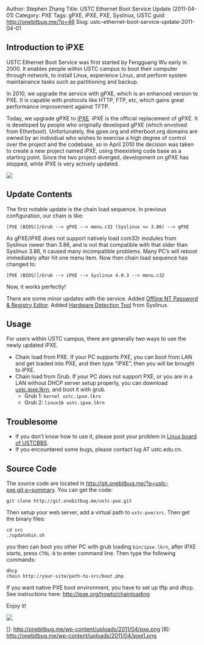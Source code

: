 Author: Stephen Zhang
Title: USTC Ethernet Boot Service Update (2011-04-01)
Category: PXE
Tags: gPXE, iPXE, PXE, Syslinux, USTC
guid: http://onebitbug.me/?p=46
Slug: ustc-ethernet-boot-service-update-2011-04-01

## Introduction to iPXE

USTC Ethernet Boot Service was first started by Fengguang Wu early in 2000.
It enables people within USTC campus to boot their computer through network,
to install Linux, experience Linux, and perform system maintainance tasks such as partitioning and backup.

In 2010, we upgrade the service with gPXE, which is an enhanced version to PXE.
It is capable with protocols like HTTP, FTP, etc, which gains great performance improvement against TFTP.

<!--more-->

Today, we upgrade gPXE to [iPXE][1]. iPXE is the official replacement of gPXE.
It is developed by people who originally developed gPXE (which envolved from Etherboot).
Unfortunately, the gpxe.org and etherboot.org domains are owned by an individual who wishes to exercise a high degree of control over the project and the codebase, so in April 2010 the decision was taken to create a new project named iPXE, using theexisting code base as a starting point. Since the two project diverged, development on gPXE has stopped, while iPXE is very actively updated.

<img src="/static/images/posts/2011-04-01/ipxe.png" />

## Update Contents

The first notable update is the chain load sequence. In previous configuration, our chain is like:

    [PXE (BIOS)]/Grub --> gPXE --> menu.c32 (Syslinux <= 3.86) --> gPXE

As gPXE/iPXE does not support natively load com32r modules from Syslinux newer than 3.86, and is not that compatible with that older than Syslinux 3.86, it caused many incompatible problems. Many PC’s will reboot immediately after hit one menu item. Now then chain load sequence has changed to:

    [PXE (BIOS)]/Grub --> iPXE --> Syslinux 4.0.3 --> menu.c32

Now, it works perfectly!

There are some minor updates with the service.
Added [Offline NT Password & Registry Editor][3].
Added [Hardware Detection Tool][4] from Syslinux.

## Usage

For users within USTC campus, there are generally two ways to use the newly updated iPXE.

*   Chain load from PXE. If your PC supports PXE, you can boot from LAN and get loaded into PXE,
    and then type “iPXE<ret>”, then you will be brought to iPXE.
*   Chain load from Grub. If your PC does not support PXE, or you are in a LAN without DHCP server setup properly,
    you can download [ustc.ipxe.lkrn][5], and boot it with grub. 
    *   Grub 1: `kernel ustc.ipxe.lkrn`
    *   Grub 2: `linux16 ustc.ipxe.lkrn`

## Troublesome

*   If you don’t know how to use it, please post your problem in [Linux board of USTCBBS][6].
*   If you encountered some bugs, please contact lug AT ustc.edu.cn.

## Source Code

The source code are located in <http://git.onebitbug.me/?p=ustc-pxe.git;a=summary>. You can get the code:

    git clone http://git.onebitbug.me/ustc-pxe.git

Then setup your web server, add a virtual path to `ustc-pxe/src`. Then get the binary files:

    cd src
    ./updatebin.sh

you then can boot you other PC with grub loading `bin/ipxe.lkrn`, after iPXE starts, press `CTRL-B` to enter command line. Then type the following commands:

    dhcp
    chain http://your-site/path-to-src/boot.php

If you want native PXE boot environment, you have to set up tftp and dhcp. See instructions here: <http://ipxe.org/howto/chainloading>

Enjoy it!

<img src="/static/images/posts/2011-04-01/ipxe1.png" />

 [1]: http://ipxe.org/
 [3]: http://home.eunet.no/pnordahl/ntpasswd/
 [4]: http://hdt-project.org/
 [5]: http://pxe.ustc.edu.cn/bin/ustc.ipxe.lkrn
 [6]: http://bbs.ustc.edu.cn/cgi/bbsdoc?board=Linux
 []: http://onebitbug.me/wp-content/uploads/2011/04/pxe.png
 [8]: http://onebitbug.me/wp-content/uploads/2011/04/ipxe1.png
